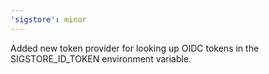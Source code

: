 ```yaml
---
'sigstore': minor
---
```


Added new token provider for looking up OIDC tokens in the SIGSTORE_ID_TOKEN environment variable.
